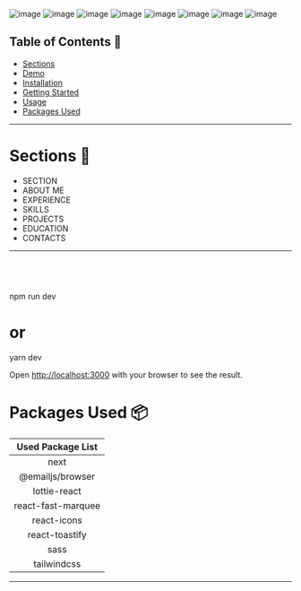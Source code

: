 
![image](https://github.com/user-attachments/assets/50ba6df3-1f2d-4c7c-a9a2-150fb202335d)
![image](https://github.com/user-attachments/assets/95583d15-9acb-4d2e-bb8f-06de52f8e780)
![image](https://github.com/user-attachments/assets/a7c3c16b-6d8f-42cc-9a9c-bba9a8b2c602)
![image](https://github.com/user-attachments/assets/7e290e47-16d2-4365-a014-8fef34cb8e7d)
![image](https://github.com/user-attachments/assets/a59b09fb-6dac-4ef4-8479-6ecfb61dfd4a)
![image](https://github.com/user-attachments/assets/c73beebd-7917-46fa-b5da-422cf185ed31)
![image](https://github.com/user-attachments/assets/01e15f0e-cffe-4f78-b844-6edf2a11f5f6)
![image](https://github.com/user-attachments/assets/38794185-62c0-4bfd-826b-ed8eab280755)




## Table of Contents :scroll:

- [Sections](#sections-bookmark)
- [Demo](#demo-movie_camera)
- [Installation](#installation-arrow_down)
- [Getting Started](#getting-started-dart)
- [Usage](#usage-joystick)
- [Packages Used](#packages-used-package)

---

# Sections :bookmark:

- SECTION
- ABOUT ME
- EXPERIENCE
- SKILLS
- PROJECTS
- EDUCATION
- CONTACTS

---


## <br />


npm run dev
# or
yarn dev

Open [http://localhost:3000](http://localhost:3000) with your browser to see the result.



# Packages Used :package:

| Used Package List  |
| :----------------: |
|        next        |
|  @emailjs/browser  |
|    lottie-react    |
| react-fast-marquee |
|    react-icons     |
|   react-toastify   |
|        sass        |
|    tailwindcss     |

---
